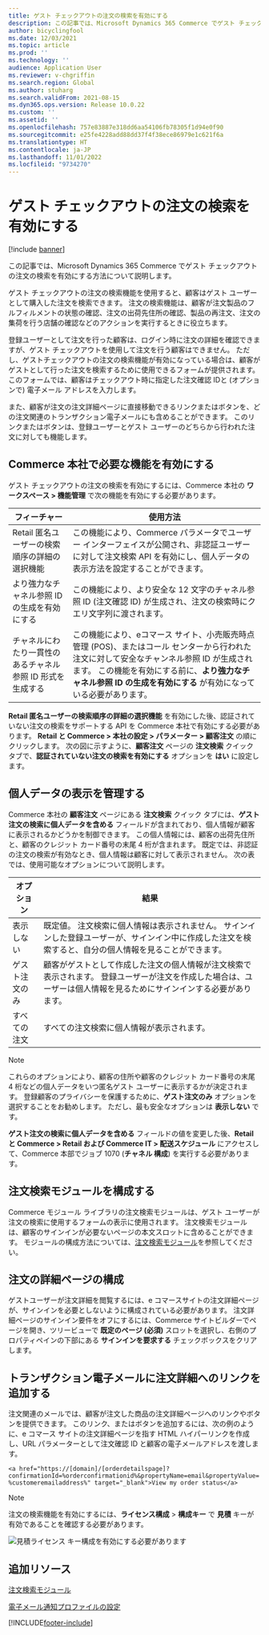 ```yaml
---
title: ゲスト チェックアウトの注文の検索を有効にする
description: この記事では、Microsoft Dynamics 365 Commerce でゲスト チェックアウトの注文の検索を有効にする方法について説明します。
author: bicyclingfool
ms.date: 12/03/2021
ms.topic: article
ms.prod: ''
ms.technology: ''
audience: Application User
ms.reviewer: v-chgriffin
ms.search.region: Global
ms.author: stuharg
ms.search.validFrom: 2021-08-15
ms.dyn365.ops.version: Release 10.0.22
ms.custom: ''
ms.assetid: ''
ms.openlocfilehash: 757e83887e318dd6aa54106fb78305f1d94e0f90
ms.sourcegitcommit: e25fe4228add88dd37f4f38ece86979e1c621f6a
ms.translationtype: HT
ms.contentlocale: ja-JP
ms.lasthandoff: 11/01/2022
ms.locfileid: "9734270"
---
```

# <a name="enable-order-lookup-for-guest-checkouts"></a>ゲスト チェックアウトの注文の検索を有効にする

[!include [banner](includes/banner.md)]

この記事では、Microsoft Dynamics 365 Commerce でゲスト チェックアウトの注文の検索を有効にする方法について説明します。

ゲスト チェックアウトの注文の検索機能を使用すると、顧客はゲスト ユーザーとして購入した注文を検索できます。 注文の検索機能は、顧客が注文製品のフルフィルメントの状態の確認、注文の出荷先住所の確認、製品の再注文、注文の集荷を行う店舗の確認などのアクションを実行するときに役立ちます。

登録ユーザーとして注文を行った顧客は、ログイン時に注文の詳細を確認できますが、ゲスト チェックアウトを使用して注文を行う顧客はできません。 ただし、ゲストチェックアウトの注文の検索機能が有効になっている場合は、顧客がゲストとして行った注文を検索するために使用できるフォームが提供されます。 このフォームでは、顧客はチェックアウト時に指定した注文確認 IDと (オプションで) 電子メール アドレスを入力します。

また、顧客が注文の注文詳細ページに直接移動できるリンクまたはボタンを、どの注文関連のトランザクション電子メールにも含めることができます。 このリンクまたはボタンは、登録ユーザーとゲスト ユーザーのどちらから行われた注文に対しても機能します。

## <a name="turn-on-necessary-features-in-commerce-headquarters"></a>Commerce 本社で必要な機能を有効にする

ゲスト チェックアウトの注文の検索を有効にするには、Commerce 本社の **ワークスペース \> 機能管理** で次の機能を有効にする必要があります。

| フィーチャー | 使用方法 |
|---------|---------|
| Retail 匿名ユーザーの検索順序の詳細の選択機能 | この機能により、Commerce パラメータでユーザー インターフェイスが公開され、非認証ユーザーに対して注文検索 API を有効にし、個人データの表示方法を設定することができます。 |
| より強力なチャネル参照 ID の生成を有効にする | この機能により、より安全な 12 文字のチャネル参照 ID (注文確認 ID) が生成され、注文の検索時にクエリ文字列に渡されます。 |
| チャネルにわたり一貫性のあるチャネル参照 ID 形式を生成する | この機能により、eコマース サイト、小売販売時点管理 (POS)、またはコール センターから行われた注文に対して安全なチャンネル参照 ID が生成されます。 この機能を有効にする前に、**より強力なチャネル参照 ID の生成を有効にする** が有効になっている必要があります。 |

**Retail 匿名ユーザーの検索順序の詳細の選択機能** を有効にした後、認証されていない注文の検索をサポートする API を Commerce 本社で有効にする必要があります。 **Retail と Commerce \> 本社の設定 \> パラメーター \> 顧客注文** の順にクリックします。 次の図に示すように、**顧客注文** ページの **注文検索** クイック タブで、**認証されていない注文の検索を有効にする** オプションを **はい** に設定します。

## <a name="manage-the-display-of-personal-data"></a>個人データの表示を管理する

Commerce 本社の **顧客注文** ページにある **注文検索** クイック タブには、**ゲスト注文の検索に個人データを含める** フィールドが含まれており、個人情報が顧客に表示されるかどうかを制御できます。 この個人情報には、顧客の出荷先住所と、顧客のクレジット カード番号の末尾 4 桁が含まれます。 既定では、非認証の注文の検索が有効なとき、個人情報は顧客に対して表示されません。 次の表では、使用可能なオプションについて説明します。

| オプション | 結果 |
|--------|--------|
| 表示しない | 既定値。 注文検索に個人情報は表示されません。 サインインした登録ユーザーが、サインイン中に作成した注文を検索すると、自分の個人情報を見ることができます。 |
| ゲスト注文のみ | 顧客がゲストとして作成した注文の個人情報が注文検索で表示されます。 登録ユーザーが注文を作成した場合は、ユーザーは個人情報を見るためにサインインする必要があります。 |
| すべての注文 | すべての注文検索に個人情報が表示されます。 |

> [!NOTE]
> これらのオプションにより、顧客の住所や顧客のクレジット カード番号の末尾 4 桁などの個人データをいつ匿名ゲスト ユーザーに表示するかが決定されます。 登録顧客のプライバシーを保護するために、**ゲスト注文のみ** オプションを選択することをお勧めします。 ただし、最も安全なオプションは **表示しない** です。

**ゲスト注文の検索に個人データを含める** フィールドの値を変更した後、**Retail と Commerce \> Retail および Commerce IT \> 配送スケジュール** にアクセスして、Commerce 本部でジョブ 1070 (**チャネル 構成**) を実行する必要があります。

## <a name="configure-the-order-lookup-module"></a>注文検索モジュールを構成する

Commerce モジュール ライブラリの注文検索モジュールは、ゲスト ユーザーが注文の検索に使用するフォームの表示に使用されます。 注文検索モジュールは、顧客のサインインが必要ないページの本文スロットに含めることができます。 モジュールの構成方法については、[注文検索モジュール](order-lookup-module.md)を参照してください。

## <a name="configure-the-order-details-page"></a>注文の詳細ページの構成

ゲストユーザーが注文詳細を閲覧するには、e コマースサイトの注文詳細ページが、サインインを必要としないように構成されている必要があります。 注文詳細ページのサインイン要件をオフにするには、Commerce サイトビルダーでページを開き、ツリービューで **既定のページ (必須)** スロットを選択し、右側のプロパティペインの下部にある **サインインを要求する** チェックボックスをクリアします。

## <a name="add-a-link-to-order-details-in-transactional-emails"></a>トランザクション電子メールに注文詳細へのリンクを追加する

注文関連のメールでは、顧客が注文した商品の注文詳細ページへのリンクやボタンを提供できます。 このリンク、またはボタンを追加するには、次の例のように、e コマース サイトの注文詳細ページを指す HTML ハイパーリンクを作成し、URL パラメーターとして注文確認 ID と顧客の電子メールアドレスを渡します。

`<a href="https://[domain]/[orderdetailspage]?confirmationId=%orderconfirmationid%&propertyName=email&propertyValue=%customeremailaddress%" target="_blank">View my order status</a>`

> [!NOTE]
> 注文の検索機能を有効にするには、**ライセンス構成** > **構成キー** で **見積** キーが有効であることを確認する必要があります。
>
>![見積ライセンス キー構成を有効にする必要があります](./media/Quotations_License_Key_Configuration.png)

## <a name="additional-resources"></a>追加リソース

[注文検索モジュール](order-lookup-module.md)

[電子メール通知プロファイルの設定](email-notification-profiles.md)

[!INCLUDE[footer-include](../includes/footer-banner.md)]

